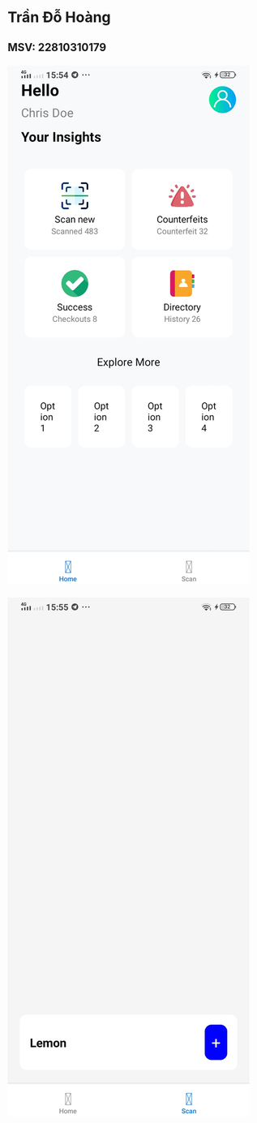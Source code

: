 # Trần Đỗ Hoàng
## MSV: 22810310179
### ![](Screenshot_20250312_155459.jpg "")
### ![](Screenshot_20250312_155516.jpg "")
